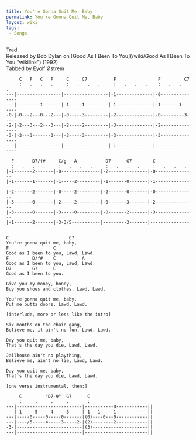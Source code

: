 ```yaml
---
title: You're Gonna Quit Me, Baby
permalink: You're Gonna Quit Me, Baby
layout: wiki
tags:
 - Songs
---
```


Trad.  
Released by Bob Dylan on [Good As I Been To
You](/wiki/Good As I Been To You "wikilink") (1992)  
Tabbed by Eyolf Østrem

         C   F   C   F     C     C7          F                F         C7
         :   .   .   .     :   .   .   .     :   .   .   .    :   .   .   .
    ---|-----------------|-----------------|-1--------------|-0---------------
    ---|---------1-------|-1-----1---------|-1--------------|-1-------1-------
    -0-|-0---2---0---2---|-0-----3---------|-2--------------|-0---------3-----
    -2-|-2---3---2---3---|-2-----2---------|-3--------------|-2---------------
    -3-|-3---3-------3---|-3-----3---------|-3--------------|-3---------------
    ---|-----------------|-----------------|-1--------------|-----------------

      F       D7/f#     C/g   A           D7      G7        C
      :   .   .   .     :   .   .   .     :   .   .   .     :   .   .   .
    |-1-------2-------|-0---------------|-2---------------|-0---------------
    |-1-------1-------|-1-----2---------|-1-------0-------|-1---------------
    |-2-------2-------|-0-----2---------|-2-------0-------|-0---------------
    |-3-------0-------|-2-----2---------|-0-------3-------|-2---------------
    |-3-------0-------|-3-----0---------|-0-------2-------|-3---------------
    |-1-------2-------|-3-3/5-----------|---------3-------|-----------------

    C                       C7
    You're gonna quit me, baby,
    F                 C
    Good as I been to you, Lawd, Lawd.
    F         D/f#    C          A
    Good as I been to you, Lawd, Lawd.
    D7        G7      C
    Good as I been to you.

    Give you my money, honey,
    Buy you shoes and clothes, Lawd, Lawd.

    You're gonna quit me, baby,
    Put me outta doors, Lawd, Lawd.

    [interlude, more or less like the intro]

    Six months on the chain gang,
    Believe me, it ain't no fun, Lawd, Lawd.

    Day you quit me, baby,
    That's the day you die, Lawd, Lawd.

    Jailhouse ain't no plaything,
    Believe me, ain't no lie, Lawd, Lawd.

    Day you quit me, baby,
    That's the day you die, Lawd, Lawd.

    [one verse instrumental, then:]

         C         "D7-9"  G7      C
         :     .     .     .       :
    ---|-------------------------|-----------0------------||
    ---|-1-----5-----4-----3-----|-1---1-----1------------||
    ---|-----0-----0-----0-------|(0)----0---0------------||
    ---|----/5-----4-----3-----2-|(2)--------2------------||
    -3-|-------------------------|(3)---------------------||
    ---|-------------------------|------------------------||
